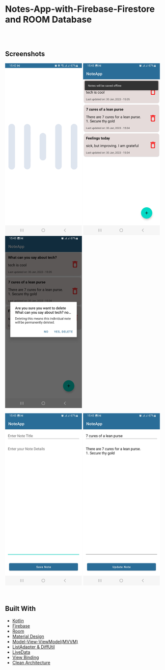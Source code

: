 # Notes-App-with-Firebase-Firestore and ROOM Database


<br>





<br>


## Screenshots
<img src="assets/1.jpg" width="250"/>  <img src="assets/2.jpg" width="250"/>  <img src="assets/3.jpg" width="250"/>

<img src="assets/4.jpg" width="250"/>  <img src="assets/5.jpg" width="250"/>


<br>


## Built With

* [Kotlin](https://kotlinlang.org)
* [Firebase](https://firebase.google.com/)
* [Room](https://developer.android.com/training/data-storage/room)
* [Material Design](https://m2.material.io/develop/android)
* [Model-View-ViewModel(MVVM)](https://developer.android.com/topic/libraries/architecture/viewmodel)
* [ListAdapter & DiffUtil](https://developer.android.com/reference/kotlin/androidx/recyclerview/widget/ListAdapter)
* [LiveData](https://developer.android.com/topic/libraries/architecture/livedata)
* [View Binding](https://developer.android.com/topic/libraries/view-binding)
* [Clean Architecture](https://www.raywenderlich.com/3595916-clean-architecture-tutorial-for-android-getting-started)

<br>
